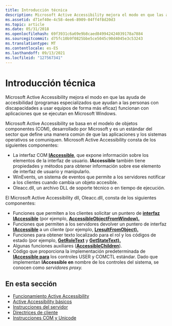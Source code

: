 ```yaml
---
title: Introducción técnica
description: Microsoft Active Accessibility mejora el modo en que las ayuda de accesibilidad (programas especializados que ayudan a las personas con discapacidades a usar equipos de forma más eficaz) funcionan con aplicaciones que se ejecutan en Microsoft Windows.
ms.assetid: d71ef40e-4c58-4ee6-8909-04ff4f8d20d3
ms.topic: article
ms.date: 05/31/2018
ms.openlocfilehash: 69f3931c6a69e9b8caed849942424039178a7884
ms.sourcegitcommit: d75fc10b9f0825bbe5ce5045c90d4045e3c53243
ms.translationtype: MT
ms.contentlocale: es-ES
ms.lasthandoff: 09/13/2021
ms.locfileid: "127567341"
---
```

# <a name="technical-overview"></a>Introducción técnica

Microsoft Active Accessibility mejora el modo en que las ayuda de accesibilidad (programas especializados que ayudan a las personas con discapacidades a usar equipos de forma más eficaz) funcionan con aplicaciones que se ejecutan en Microsoft Windows.

Microsoft Active Accessibility se basa en el modelo de objetos componentes (COM), desarrollado por Microsoft y es un estándar del sector que define una manera común de que las aplicaciones y los sistemas operativos se comuniquen. Microsoft Active Accessibility consta de los siguientes componentes:

-   La interfaz COM [**IAccessible**](/windows/desktop/api/oleacc/nn-oleacc-iaccessible), que expone información sobre los elementos de la interfaz de usuario. **IAccessible** también tiene propiedades y métodos para obtener información sobre ese elemento de interfaz de usuario y manipularlo.
-   WinEvents, un sistema de eventos que permite a los servidores notificar a los clientes cuando cambia un objeto accesible.
-   Oleacc.dll, un archivo DLL de soporte técnico o en tiempo de ejecución.

El Microsoft Active Accessibility dll, Oleacc.dll, consta de los siguientes componentes:

-   Funciones que permiten a los clientes solicitar un puntero de [**interfaz IAccessible**](/windows/desktop/api/oleacc/nn-oleacc-iaccessible) (por ejemplo, [**AccessibleObjectFromWindow).**](/windows/desktop/api/Oleacc/nf-oleacc-accessibleobjectfromwindow)
-   Funciones que permiten a los servidores devolver un puntero de interfaz [**IAccessible**](/windows/desktop/api/oleacc/nn-oleacc-iaccessible) a un cliente (por ejemplo, [**LresultFromObject).**](/windows/desktop/api/Oleacc/nf-oleacc-lresultfromobject)
-   Funciones para obtener texto localizado para el rol y los códigos de estado (por ejemplo, [**GetRoleText**](/windows/desktop/api/Oleacc/nf-oleacc-getroletexta) y [**GetStateText).**](/windows/desktop/api/Oleacc/nf-oleacc-getstatetexta)
-   Algunas funciones auxiliares ([**AccessibleChildren**](/windows/desktop/api/Oleacc/nf-oleacc-accessiblechildren)).
-   Código que proporciona la implementación predeterminada de [**IAccessible para**](/windows/desktop/api/oleacc/nn-oleacc-iaccessible) los controles USER y COMCTL estándar. Dado que implementan **IAccessible en** nombre de los controles del sistema, se conocen como *servidores proxy.*

## <a name="in-this-section"></a>En esta sección

-   [Funcionamiento Active Accessibility](how-active-accessibility-works.md)
-   [Active Accessibility básicos](active-accessibility-basics.md)
-   [Instrucciones del servidor](server-guidelines.md)
-   [Directrices de cliente](client-guidelines.md)
-   [Instrucciones COM y Unicode](com-and-unicode-guidelines.md)

 

 




